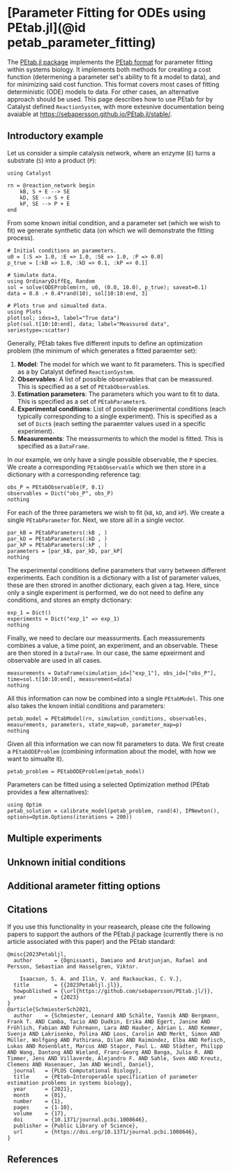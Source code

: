 # [Parameter Fitting for ODEs using PEtab.jl](@id petab_parameter_fitting)
The [PEtab.jl package](https://github.com/sebapersson/PEtab.jl) implements the [PEtab format](https://petab.readthedocs.io/en/latest/) for parameter fitting within systems biology. It implements both methods for creating a cost function (determening a parameter set's ability to fit a model to data), and for minimizing said cost function. This format covers most cases of fitting deterministic (ODE) models to data. For other cases, an alternative approach should be used. This page describes how to use PEtab for by Catalyst defined `ReactionSystem`, with more extesnive documentation being avaiable at https://sebapersson.github.io/PEtab.jl/stable/.

## Introductory example
Let us consider a simple catalysis network, where an enzyme (`E`) turns a substrate (`S`) into a product (`P`):
```petab1
using Catalyst

rn = @reaction_network begin
    kB, S + E --> SE
    kD, SE --> S + E
    kP, SE --> P + E
end
```
From some known initial condition, and a parameter set (which we wish to fit) we generate synthetic data (on which we will demonstrate the fitting process).
```petab1
# Initial conditions an parameters.
u0 = [:S => 1.0, :E => 1.0, :SE => 1.0, :P => 0.0]
p_true = [:kB => 1.0, :kD => 0.1, :kP => 0.1]

# Simulate data.
using OrdinaryDiffEq, Random
sol = solve(ODEProblem(rn, u0, (0.0, 10.0), p_true); saveat=0.1)
data = 0.8 .+ 0.4*rand(10), sol[10:10:end, 3]

# Plots true and simualted data.
using Plots
plot(sol; idxs=3, label="True data")
plot(sol.t[10:10:end], data; label="Meassured data", seriestype=:scatter)
```

Generally, PEtab takes five different inputs to define an optimization problem (the minimum of which generates a fitted paraemter set):
1. **Model**: The model for which we want to fit parameters. This is specified as a by Catalyst defined `ReactionSystem`.
2. **Observables**: A list of possible observables that can be meassured. This is specified as a set of `PEtabObservable`s.
3. **Estimation parameters**: The parameters which you want to fit to data. This is specified as a set of `PEtabParameter`s. 
4. **Experimental conditions**: List of possible experimental conditions (each typically corresponding to a single experiment). This is specified as a set of `Dict`s (each setting the paraemter values used in a specific experiment).
5. **Measurements**: The meassurments to which the model is fitted. This is specified as a  `DataFrame`. 

In our example, we only have a single possible observable, the `P` species. We create a corresponding `PEtabObservable` which we then store in a dictionary with a corresponding reference tag:
```petab1
obs_P = PEtabObservable(P, 0.1)
observables = Dict("obs_P", obs_P)
nothing
```

For each of the three parameters we wish to fit (`kB`, `kD`, and `kP`). We create a single `PEtabParameter` for. Next, we store all in a single vector.
```petab1
par_kB = PEtabParameters(:kB , )
par_kD = PEtabParameters(:kD , )
par_kP = PEtabParameters(:kP , )
parameters = [par_kB, par_kD, par_kP]
nothing
```

The experimental conditions define parameters that varry between different experiments. Each condition is a dictionary with a list of parameter values, these are then strored in another dictionary, each given a tag. Here, since only a single experiment is performed, we do not need to define any conditions, and stores an empty dictionary:
```petab1
exp_1 = Dict()
experiments = Dict("exp_1" => exp_1)
nothing
```

Finally, we need to declare our meassurments. Each meassurements combines a value, a time point, an experiment, and an observable. These are then stored in a `DataFrame`. In our case, the same epxeirment and observable are used in all cases.
```petab1
measurements = DataFrame(simulation_id=["exp_1"], obs_id=["obs_P"], time=sol.t[10:10:end], measurement=data)
nothing
```

All this information can now be combined into a single `PEtabModel`. This one also takes the known initial conditions and parameters:
```petab1
petab_model = PEtabModel(rn, simulation_conditions, observables, measurements, parameters, state_map=u0, parameter_map=p)
nothing
```

Given all this information we can now fit parameters to data. We first create a `PEtabODEProblem` (combining information about the model, with how we want to simualte it).
```petab1
petab_problem = PEtabODEProblem(petab_model)
```

Parameters can be fitted using a selected Optimization method (PEtab provides a few alternatives):
```petab1
using Optim
petab_solution = calibrate_model(petab_problem, rand(4), IPNewton(), options=Optim.Options(iterations = 200))
```


## Multiple experiments


## Unknown initial conditions


## Additional arameter fitting options


## Citations
If you use this functionality in your reasearch, please cite the following papers to support the authors of the PEtab.jl package (currently there is no article associated with this paper) and the PEtab standard:

```
@misc{2023Petabljl,
  author       = {Ognissanti, Damiano and Arutjunjan, Rafael and Persson, Sebastian and Hasselgren, Viktor.
    
    Isaacson, S. A. and Ilin, V. and Rackauckas, C. V.},
  title        = {{2023Petabljl.jl}},
  howpublished = {\url{https://github.com/sebapersson/PEtab.jl/}},
  year         = {2023}
}
@article{SchmiesterSch2021,
  author    = {Schmiester, Leonard AND Schälte, Yannik AND Bergmann, Frank T. AND Camba, Tacio AND Dudkin, Erika AND Egert, Janine AND Fröhlich, Fabian AND Fuhrmann, Lara AND Hauber, Adrian L. AND Kemmer, Svenja AND Lakrisenko, Polina AND Loos, Carolin AND Merkt, Simon AND Müller, Wolfgang AND Pathirana, Dilan AND Raimúndez, Elba AND Refisch, Lukas AND Rosenblatt, Marcus AND Stapor, Paul L. AND Städter, Philipp AND Wang, Dantong AND Wieland, Franz-Georg AND Banga, Julio R. AND Timmer, Jens AND Villaverde, Alejandro F. AND Sahle, Sven AND Kreutz, Clemens AND Hasenauer, Jan AND Weindl, Daniel},
  journal   = {PLOS Computational Biology},
  title     = {PEtab—Interoperable specification of parameter estimation problems in systems biology},
  year      = {2021},
  month     = {01},
  number    = {1},
  pages     = {1-10},
  volume    = {17},
  doi       = {10.1371/journal.pcbi.1008646},
  publisher = {Public Library of Science},
  url       = {https://doi.org/10.1371/journal.pcbi.1008646},
}
```
## References
[^1]: [Schmiester, L et al. *PEtab—Interoperable specification of parameter estimation problems in systems biology*, PLOS Computational Biology (2021).](https://journals.plos.org/ploscompbiol/article?id=10.1371/journal.pcbi.1008646)